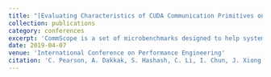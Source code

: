 ```yaml
---
title: "[Evaluating Characteristics of CUDA Communication Primitives on High-Bandwidth Interconnect](https://sarahhashash.github.io/files/CUDAComm.pdf)"
collection: publications
category: conferences
excerpt: 'CommScope is a set of microbenchmarks designed to help system and application developers analyze and optimize memory transfer behavior across various data placement and exchange scenarios in heterogeneous systems. It evaluates CUDA data transfer primitives on architectures like POWER and x86 with interconnects such as PCIe and NVLink, providing insights into system design and application optimization.'
date: 2019-04-07
venue: 'International Conference on Performance Engineering'
citation: 'C. Pearson, A. Dakkak, S. Hashash, C. Li, I. Chun, J. Xiong, (2019). &quot;Evaluating Characteristics of CUDA Communication Primitives on High-Bandwidth Interconnect.&quot; <i>GEvaluating Characteristics of CUDA Communication Primitives on High-Bandwidth Interconnect.</i>.'
---
```

